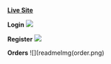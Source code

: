 **[Live Site](https://sparkly-faun-19993f.netlify.app/login)**

**Login**
![](readmeImg/logIn.png)

**Register**
![](readmeImg/register.png)

**Orders**
![](readmeImg(order.png)
